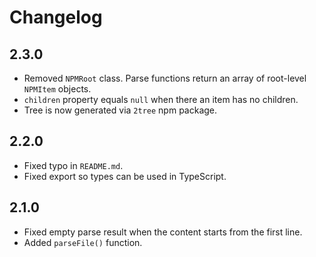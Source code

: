 # Changelog

## 2.3.0

* Removed `NPMRoot` class. Parse functions return an array of root-level `NPMItem` objects.
* `children` property equals `null` when there an item has no children.
* Tree is now generated via `2tree` npm package.

## 2.2.0

* Fixed typo in `README.md`.
* Fixed export so types can be used in TypeScript.

## 2.1.0

* Fixed empty parse result when the content starts from the first line.
* Added `parseFile()` function.